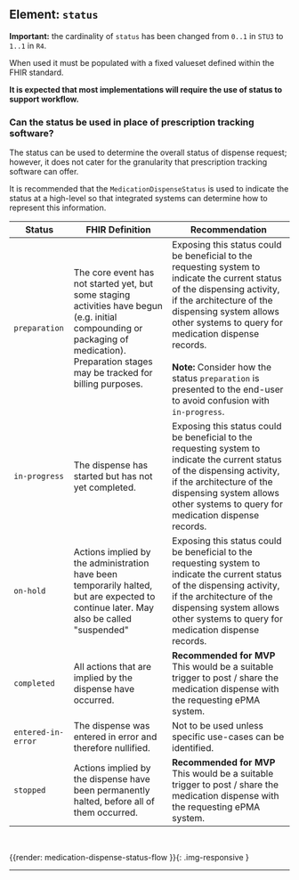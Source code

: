 ## Element: `status` <span class="mro-circle mandatory" title="Mandatory"></span>

<div class="nhsd-a-box nhsd-a-box--bg-light-yellow nhsd-!t-margin-bottom-6 nhsd-t-body">
    <strong>Important:</strong> the cardinality of <code>status</code> has been changed from <code>0..1</code> in <code>STU3</code> to <code>1..1</code> in <code>R4</code>.
</div>

When used it must be populated with a fixed valueset defined within the FHIR standard.

**It is expected that most implementations will require the use of status to support workflow.**

### Can the status be used in place of prescription tracking software?

The status can be used to determine the overall status of dispense request; however, it does not cater for the granularity that prescription tracking software can offer.

It is recommended that the `MedicationDispenseStatus` is used to indicate the status at a high-level so that integrated systems can determine how to represent this information.

<table data-responsive>
    <thead>
        <tr>
            <th>Status</th>
            <th>FHIR Definition</th>
            <th>Recommendation</th>
        </tr>
    </thead>
    <tbody>
        <!-- preparation -->
        <tr>
            <td><code>preparation</code></td>
            <td>
            	The core event has not started yet, but some staging activities have begun (e.g. initial compounding or packaging of medication). Preparation stages may be tracked for billing purposes.
            </td>
            <td>
                Exposing this status could be beneficial to the requesting system to indicate the current status of the dispensing activity, if the architecture of the dispensing system allows other systems to query for medication dispense records.
                <br />
                <br />
                <strong>Note:</strong> Consider how the status <code>preparation</code> is presented to the end-user to avoid confusion with <code>in-progress</code>.
            </td>
        </tr>
        <!-- in-progress -->
        <tr>
            <td><code>in-progress</code></td>
            <td>
                The dispense has started but has not yet completed.
            </td>
            <td>
                Exposing this status could be beneficial to the requesting system to indicate the current status of the dispensing activity, if the architecture of the dispensing system allows other systems to query for medication dispense records.
            </td>
        </tr>
        <!-- on-hold -->
        <tr>
            <td><code>on-hold</code></td>
            <td>
                Actions implied by the administration have been temporarily halted, but are expected to continue later. May also be called "suspended"
            </td>
            <td>
                Exposing this status could be beneficial to the requesting system to indicate the current status of the dispensing activity, if the architecture of the dispensing system allows other systems to query for medication dispense records.
            </td>
        </tr>
        <!-- completed -->
        <tr>
            <td><code>completed</code></td>
            <td>
                All actions that are implied by the dispense have occurred.
            </td>
            <td>
                <strong>Recommended for MVP</strong>
                <br />
                This would be a suitable trigger to post / share the medication dispense with the requesting ePMA system.
            </td>
        </tr>
        <!-- entered-in-error -->
        <tr>
            <td><code>entered-in-error</code></td>
            <td>
                The dispense was entered in error and therefore nullified.
            </td>
            <td>
                Not to be used unless specific use-cases can be identified.
            </td>
        </tr>
        <!-- stopped -->
        <tr>
            <td><code>stopped</code></td>
            <td>
                Actions implied by the dispense have been permanently halted, before all of them occurred.
            </td>
            <td>
                <strong>Recommended for MVP</strong>
                <br />
                This would be a suitable trigger to post / share the medication dispense with the requesting ePMA system.
            </td>
        </tr>
    </tbody>
</table>

<br />

{{render: medication-dispense-status-flow }}{: .img-responsive }

---
